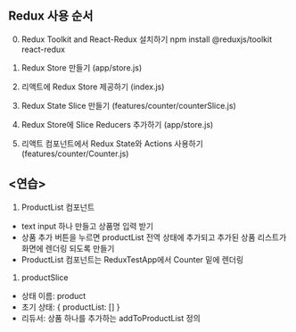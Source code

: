 ## Redux 사용 순서
0. Redux Toolkit and React-Redux 설치하기
npm install @reduxjs/toolkit react-redux

1. Redux Store 만들기 (app/store.js)

2. 리액트에 Redux Store 제공하기 (index.js)

3. Redux State Slice 만들기 (features/counter/counterSlice.js)

4. Redux Store에 Slice Reducers 추가하기 (app/store.js)

5. 리액트 컴포넌트에서 Redux State와 Actions 사용하기 (features/counter/Counter.js)
   
   
## <연습>
1. ProductList 컴포넌트
- text input 하나 만들고 상품명 입력 받기
- 상품 추가 버튼을 누르면 productList 전역 상태에 추가되고 
추가된 상품 리스트가 화면에 렌더링 되도록 만들기
- ProductList 컴포넌트는 ReduxTestApp에서 Counter 밑에 렌더링

1. productSlice 
- 상태 이름: product
- 초기 상태: {
  productList: []
}
- 리듀서: 상품 하나를 추가하는 addToProductList 정의